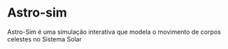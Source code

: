 # Astro-sim
Astro-Sim é uma simulação interativa que modela o movimento de corpos celestes no Sistema Solar
